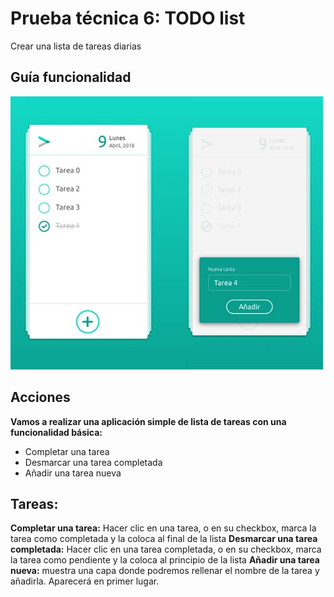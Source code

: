 # Prueba técnica 6: TODO list
Crear una lista de tareas diarias

## Guía funcionalidad

![design](/images/todo-list-design.jpg)

## Acciones
**Vamos a realizar una aplicación simple de lista de tareas con una funcionalidad básica:**
- Completar una tarea
- Desmarcar una tarea completada
- Añadir una tarea nueva

## Tareas:
**Completar una tarea:** Hacer clic en una tarea, o en su checkbox, marca la tarea como completada y la coloca al final de la lista
**Desmarcar una tarea completada:** Hacer clic en una tarea completada, o en su checkbox, marca la tarea como pendiente y la coloca al principio de la lista
**Añadir una tarea nueva:** muestra una capa donde podremos rellenar el nombre de la tarea y añadirla. Aparecerá en primer lugar.
